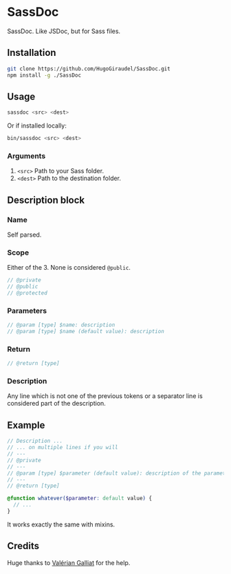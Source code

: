 # SassDoc

SassDoc. Like JSDoc, but for Sass files.

## Installation

```sh
git clone https://github.com/HugoGiraudel/SassDoc.git
npm install -g ./SassDoc
```

## Usage

```sh
sassdoc <src> <dest>
```

Or if installed locally:

```sh
bin/sassdoc <src> <dest>
```

### Arguments

1. `<src>` Path to your Sass folder.
1. `<dest>` Path to the destination folder.

## Description block

### Name

Self parsed.

### Scope

Either of the 3. None is considered `@public`.

```scss
// @private
// @public
// @protected
```

### Parameters

```scss
// @param [type] $name: description
// @param [type] $name (default value): description
```

### Return

```scss
// @return [type]
```

### Description

Any line which is not one of the previous tokens or a separator line is considered part of the description.

## Example

```scss
// Description ...
// ... on multiple lines if you will
// ---
// @private
// ---
// @param [type] $parameter (default value): description of the parameter
// ---
// @return [type]

@function whatever($parameter: default value) {
  // ...
}
```

It works exactly the same with mixins.

## Credits

Huge thanks to [Valérian Galliat](https://twitter.com/valeriangalliat) for the help.